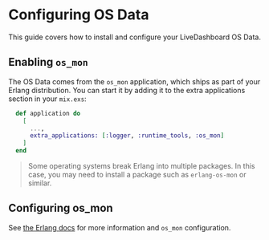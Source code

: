 # Configuring OS Data

This guide covers how to install and configure your LiveDashboard OS Data.

## Enabling `os_mon`

The OS Data comes from the `os_mon` application, which ships as part of your Erlang distribution. You can start it by adding it to the extra applications section in your `mix.exs`:

```elixir
  def application do
    [
      ...,
      extra_applications: [:logger, :runtime_tools, :os_mon]
    ]
  end
```

> Some operating systems break Erlang into multiple packages. In this case, you may need to install a package such as `erlang-os-mon` or similar.

## Configuring os_mon

See [the Erlang docs](https://www.erlang.org/doc/apps/os_mon/os_mon_app.html) for more information and `os_mon` configuration.
